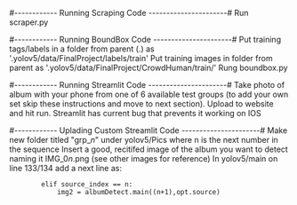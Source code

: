 #------------ Running Scraping Code ----------------------#
Run scraper.py

#------------ Running BoundBox Code ----------------------#
Put training tags/labels in a folder from parent (.) as '.yolov5/data/FinalProject/labels/train'
Put training images in folder from parent as '.yolov5/data/FinalProject/CrowdHuman/train/'
Rung boundbox.py

#------------ Running Streamlit Code ----------------------#
Take photo of album with your phone from one of 6 available test groups (to add your own set skip these instructions and move to next section).
Upload to website and hit run. Streamlit has current bug that prevents it working on IOS

#------------ Uplading Custom Streamlit Code ----------------------#
Make new folder titled "grp_*n*" under yolov5/Pics where n is the next number in the sequence
Insert a good, recitifed image of the album you want to detect naming it IMG_0*n*.png (see other images for reference)
In yolov5/main on line 133/134 add a next line as:

            elif source_index == n:
                img2 = albumDetect.main((n+1),opt.source)
                
